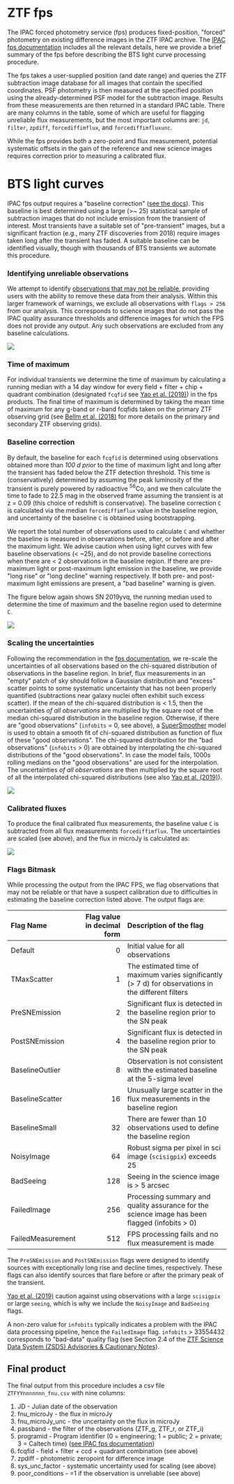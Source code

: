 # ZTF fps

The IPAC forced photometry service (fps) produces fixed-position, "forced" photometry on existing difference images in the ZTF IPAC archive. The [IPAC fps documentation](http://web.ipac.caltech.edu/staff/fmasci/ztf/forcedphot.pdf) includes all the relevant details, here we provide a brief summary of the fps before describing the BTS light curve processing procedure.

 The fps takes a user-supplied position (and date range) and queries the ZTF subtraction image database for all images that contain the specified coordinates. PSF photometry is then measured at the specified position using the already-determined PSF model for the subtraction image. Results from these measurements are then returned in a standard IPAC table. There are many columns in the table, some of which are useful for flagging unreliable flux measurements, but the most important columns are: `jd`, `filter`, `zpdiff`, `forcediffimflux`, and `forcediffimfluxunc`.

While the fps provides both a zero-point and flux measurement, potential systematic offsets in the gain of the reference and new science images requires correction prior to measuring a calibrated flux. 

# BTS light curves

IPAC fps output requires a "baseline correction" ([see the docs](http://web.ipac.caltech.edu/staff/fmasci/ztf/forcedphot.pdf)). This baseline is best determined using a large (>~ 25) statistical sample of subtraction images that do not include emission from the transient of interest. Most transients have a suitable set of "pre-transient" images, but a significant fraction (e.g., many ZTF discoveries from 2018) require images taken long after the transient has faded. A suitable baseline can be identified visually, though with thousands of BTS transients we automate this procedure.

### Identifying unreliable observations

We attempt to identify [observations that may not be reliable](#Flags-Bitmask), providing users with the ability to remove these data from their analysis. Within this larger framework of warnings, we exclude all observations with `flags > 256` from our analysis. This corresponds to science images that do not pass the IPAC quality assurance thresholds and difference images for which the FPS does not provide any output. Any such observations are excluded from any baseline calculations.

<img src="./../images/flagged_obs.jpg" raw=True>

### Time of maximum

For individual transients we determine the time of maximum by calculating a running median with a 14 day window for every field + filter + chip + quadrant combination (designated `fcqfid` see [Yao et al. (2019)](http://dx.doi.org/10.3847/1538-4357/ab4cf5)) in the fps products. The final time of maximum is determined by taking the mean time of maximum for any g-band or r-band fcqfids taken on the primary ZTF observing grid (see [Bellm et al. (2018)](http://dx.doi.org/10.1088/1538-3873/aaecbe) for more details on the primary and secondary ZTF observing grids).

### Baseline correction
By default, the baseline for each `fcqfid` is determined using observations obtained more than *100 d prior* to the time of maximum light and long after the transient has faded below the ZTF detection threshold. This time is (conservatively) determined by assuming the peak luminosity of the transient is purely powered by radioactive $^{56}$Co, and we then calculate the time to fade to 22.5 mag in the observed frame assuming the transient is at z = 0.09 (this choice of redshift is conservative). The baseline correction `C` is calculated via the median `forcediffimflux` value in the baseline region, and uncertainty of the baseline `C` is obtained using bootstrapping.

We report the total number of observations used to calculate `C` and whether the baseline is measured in observations before, after, or before and after the maximum light. We advise caution when using light curves with few baseline observations (< ~25), and do not provide baseline corrections when there are < 2 observations in the baseline region. If there are pre-maximum light or post-maximum light emission in the baseline, we provide "long rise" or "long decline" warning respectively. If both pre- and post- maximum light emissions are present, a "bad baseline" warning is given.

The figure below again shows SN 2019yvq, the running median used to determine the time of maximum and the baseline region used to determine `C`.

<img src="./../images/baseline_max.jpg" raw=True>

### Scaling the uncertainties

Following the recommendation in the [fps documentation](http://web.ipac.caltech.edu/staff/fmasci/ztf/forcedphot.pdf), we re-scale the uncertainties of all observations based on the chi-squared distribution of observations in the baseline region. In brief, flux measurements in an "empty" patch of sky should follow a Gaussian distribution and "excess" scatter points to some systematic uncertainty that has not been properly quantified (subtractions near galaxy nuclei often exhibit such excess scatter). If the mean of the chi-squared distribution is < 1.5, then the uncertainties *of all observations* are multiplied by the square root of the median chi-squared distribution in the baseline region. Otherwise, if there are "good observations" (`infobits` = 0, see above), a [SuperSmoother](https://github.com/jakevdp/supersmoother/) model is used to obtain a smooth fit of chi-squared distribution as function of flux of these "good observations". The chi-squared distribution for the "bad observations" (`infobits` > 0) are obtained by interpolating the chi-squared distributions of the "good observations". In case the model fails, 1000s rolling medians on the "good observations" are used for the interpolation. The uncertainties *of all observations* are then multiplied by the square root of all the interpolated chi-squared distributions (see also [Yao et al. (2019)](http://dx.doi.org/10.3847/1538-4357/ab4cf5)).

<img src="./../images/scale_uncertainties.jpg" raw=True>

### Calibrated fluxes

To produce the final calibrated flux measurements, the baseline value `C` is
subtracted from all flux measurements `forcediffimflux`. The uncertainties are
scaled (see above), and the flux in microJy is calculated as:

<img src="https://render.githubusercontent.com/render/math?math=\Large f_\nu = 10^{29 - 48.6/2.5 - 0.4*\mathrm{zpdiff}}*(\mathrm{forcediffimflux} - C)">

### <a name="Flags-Bitmask"></a> Flags Bitmask

While processing the output from the IPAC FPS, we flag observations that may not be reliable or that have a suspect calibration due to difficulties in estimating the baseline correction listed above. The output flags are: 


Flag Name | Flag value in decimal form | Description of the flag
:---|---:|:---
Default | 0 | Initial value for all observations
TMaxScatter | 1 | The estimated time of maximum varies significantly (> 7 d) for observations in the different filters
PreSNEmission | 2 | Significant flux is detected in the baseline region prior to the SN peak
PostSNEmission | 4 | Significant flux is detected in the baseline region prior to the SN peak
BaselineOutlier | 8 | Observation is not consistent with the estimated baseline at the 5-sigma level
BaselineScatter | 16 | Unusually large scatter in the flux measurements in the baseline region
BaselineSmall | 32 | There are fewer than 10 observations used to define the baseline region
NoisyImage | 64 | Robust sigma per pixel in sci image (`scisigpix`) exceeds 25
BadSeeing | 128 | Seeing in the science image is > 5 arcsec
FailedImage | 256 | Processing summary and quality assurance for the science image has been flagged (infobits > 0)
FailedMeasurement | 512 | FPS processing fails and no flux measurement is made

The `PreSNEmission` and `PostSNEmission` flags were designed to identify sources with exceptionally long rise and decline times, respectively. These flags can also identify sources that flare before or after the primary peak of the transient. 

[Yao et al. (2019)](http://dx.doi.org/10.3847/1538-4357/ab4cf5) caution against using observations with a large `scisigpix` or large `seeing`, which is why we include the `NoisyImage` and `BadSeeing` flags. 

A non-zero value for `infobits` typically indicates a problem with the IPAC data processing pipeline, hence the `FailedImage` flag. `infobits` > 33554432 corresponds to "bad-data" quality flag (see Section 2.4 of the [ZTF Science Data System (ZSDS) Advisories & Cautionary Notes](http://web.ipac.caltech.edu/staff/fmasci/ztf/extended_cautionary_notes.pdf)). 

## Final product

The final output from this procedure includes a csv file `ZTFYYnnnnnnn_fnu.csv` with nine columns:

1. JD - Julian date of the observation
2. fnu_microJy - the flux in microJy
3. fnu_microJy_unc - the uncertainty on the flux in microJy
4. passband - the filter of the observations (ZTF_g, ZTF_r, or ZTF_i)
5. programid - Program identifier (0 = engineering; 1 = public; 2 = private; 3 = Caltech time) ([see IPAC fps documentation](http://web.ipac.caltech.edu/staff/fmasci/ztf/forcedphot.pdf))
6. fcqfid - field + filter + ccd + quadrant combination (see above)
7. zpdiff - photometric zeropoint for difference image
8. sys_unc_factor - systematic uncertainty used for scaling (see above)
9. poor_conditions - =1 if the observation is unreliable (see above)